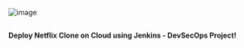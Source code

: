 ![image](https://github.com/user-attachments/assets/ef9f54ef-a247-43c0-9fd2-69554fd5b7c9)

##
**Deploy Netflix Clone on Cloud using Jenkins - DevSecOps Project!**



